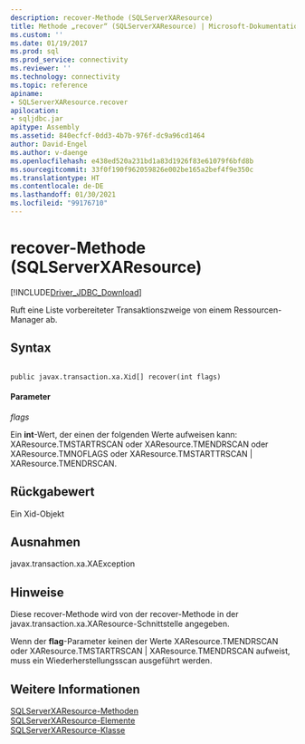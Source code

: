 ```yaml
---
description: recover-Methode (SQLServerXAResource)
title: Methode „recover“ (SQLServerXAResource) | Microsoft-Dokumentation
ms.custom: ''
ms.date: 01/19/2017
ms.prod: sql
ms.prod_service: connectivity
ms.reviewer: ''
ms.technology: connectivity
ms.topic: reference
apiname:
- SQLServerXAResource.recover
apilocation:
- sqljdbc.jar
apitype: Assembly
ms.assetid: 840ecfcf-0dd3-4b7b-976f-dc9a96cd1464
author: David-Engel
ms.author: v-daenge
ms.openlocfilehash: e438ed520a231bd1a83d1926f83e61079f6bfd8b
ms.sourcegitcommit: 33f0f190f962059826e002be165a2bef4f9e350c
ms.translationtype: HT
ms.contentlocale: de-DE
ms.lasthandoff: 01/30/2021
ms.locfileid: "99176710"
---
```

# <a name="recover-method-sqlserverxaresource"></a>recover-Methode (SQLServerXAResource)
[!INCLUDE[Driver_JDBC_Download](../../../includes/driver_jdbc_download.md)]

  Ruft eine Liste vorbereiteter Transaktionszweige von einem Ressourcen-Manager ab.  
  
## <a name="syntax"></a>Syntax  
  
```  
  
public javax.transaction.xa.Xid[] recover(int flags)  
```  
  
#### <a name="parameters"></a>Parameter  
 *flags*  
  
 Ein **int**-Wert, der einen der folgenden Werte aufweisen kann: XAResource.TMSTARTRSCAN oder XAResource.TMENDRSCAN oder XAResource.TMNOFLAGS oder XAResource.TMSTARTTRSCAN | XAResource.TMENDRSCAN.  
  
## <a name="return-value"></a>Rückgabewert  
 Ein Xid-Objekt  
  
## <a name="exceptions"></a>Ausnahmen  
 javax.transaction.xa.XAException  
  
## <a name="remarks"></a>Hinweise  
 Diese recover-Methode wird von der recover-Methode in der javax.transaction.xa.XAResource-Schnittstelle angegeben.  
  
 Wenn der **flag**-Parameter keinen der Werte XAResource.TMENDRSCAN oder XAResource.TMSTARTRSCAN | XAResource.TMENDRSCAN aufweist, muss ein Wiederherstellungsscan ausgeführt werden.  
  
## <a name="see-also"></a>Weitere Informationen  
 [SQLServerXAResource-Methoden](../../../connect/jdbc/reference/sqlserverxaresource-methods.md)   
 [SQLServerXAResource-Elemente](../../../connect/jdbc/reference/sqlserverxaresource-members.md)   
 [SQLServerXAResource-Klasse](../../../connect/jdbc/reference/sqlserverxaresource-class.md)  
  
  
